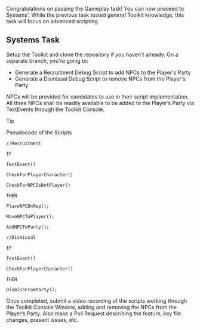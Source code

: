 <!-- https://gist.github.com/Cube707/810e9441de3aa2e2a2cc79eb4f0adaaf -->

<!-- Kaylinhh
October 22, 2025 -->

Congratulations on passing the Gameplay task! You can now proceed to Systems'. While the previous task tested general Toolkit knowledge, this task will focus on advanced scripting. 

## Systems Task

Setup the Toolkit and clone the repository if you haven't already. On a separate branch, you're going to:

- Generate a Recruitment Debug Script to add NPCs to the Player's Party
- Generate a Dismissal Debug Script to remove NPCs from the Player's Party

NPCs will be provided for candidates to use in their script implementation. All three NPCs shall be readily available to be added to the Player’s Party via TextEvents through the Toolkit Console.

> [!TIP]
> Pseudocode of the Scripts

`//Recruitment`

`IF`

`TextEvent()`

`CheckForPlayerCharacter()`

`CheckForNPCIsNotPlayer()`

 `THEN`

`PlaceNPCOnMap();`

`MoveNPCToPlayer();`

`AddNPCToParty();`


`//Dismissal`

`IF`

`TextEvent()`

`CheckForPlayerCharacter()`

`THEN`

`DismissFromParty();`

Once completed, submit a video recording of the scripts working through the Toolkit Console Window, adding and removing the NPCs from the Player’s Party. Also make a Pull Request describing the feature, key file changes, present issues, etc.

